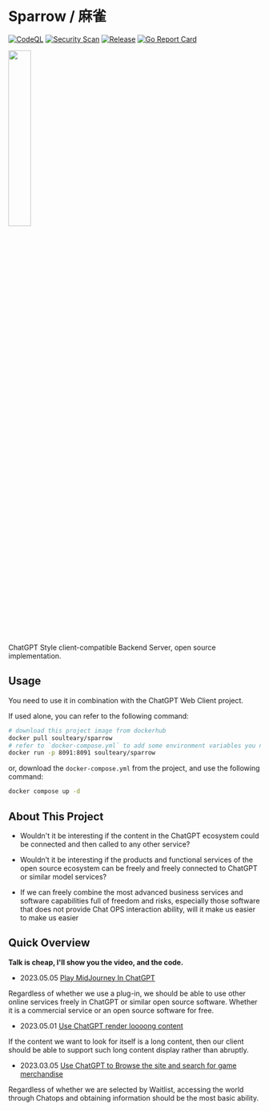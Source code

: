 # Sparrow / 麻雀

[![CodeQL](https://github.com/soulteary/sparrow/actions/workflows/codeql.yml/badge.svg)](https://github.com/soulteary/sparrow/actions/workflows/codeql.yml) [![Security Scan](https://github.com/soulteary/sparrow/actions/workflows/scan.yml/badge.svg)](https://github.com/soulteary/sparrow/actions/workflows/scan.yml) [![Release](https://github.com/soulteary/sparrow/actions/workflows/release.yaml/badge.svg)](https://github.com/soulteary/sparrow/actions/workflows/release.yaml) [![Go Report Card](https://goreportcard.com/badge/github.com/soulteary/sparrow)](https://goreportcard.com/report/github.com/soulteary/sparrow)

<img src=".github/logo.png" width="30%">

ChatGPT Style client-compatible Backend Server, open source implementation.

## Usage

You need to use it in combination with the ChatGPT Web Client project.

If used alone, you can refer to the following command:

```bash
# download this project image from dockerhub
docker pull soulteary/sparrow
# refer to `docker-compose.yml` to add some environment variables you need
docker run -p 8091:8091 soulteary/sparrow
```

or, download the `docker-compose.yml` from the project, and use the following command:

```bash
docker compose up -d
```


## About This Project

- Wouldn't it be interesting if the content in the ChatGPT ecosystem could be connected and then called to any other service?

- Wouldn’t it be interesting if the products and functional services of the open source ecosystem can be freely and freely connected to ChatGPT or similar model services?

- If we can freely combine the most advanced business services and software capabilities full of freedom and risks, especially those software that does not provide Chat OPS interaction ability, will it make us easier to make us easier

## Quick Overview

**Talk is cheap, I'll show you the video, and the code.**

- 2023.05.05 [Play MidJourney In ChatGPT](https://www.zhihu.com/pin/1637642465724325890)

Regardless of whether we use a plug-in, we should be able to use other online services freely in ChatGPT or similar open source software. Whether it is a commercial service or an open source software for free.

- 2023.05.01 [Use ChatGPT render loooong content](https://www.zhihu.com/pin/1636158221214887936)

If the content we want to look for itself is a long content, then our client should be able to support such long content display rather than abruptly.


- 2023.03.05 [Use ChatGPT to Browse the site and search for game merchandise](https://www.zhihu.com/zvideo/1615679760738250752)

Regardless of whether we are selected by Waitlist, accessing the world through Chatops and obtaining information should be the most basic ability.
